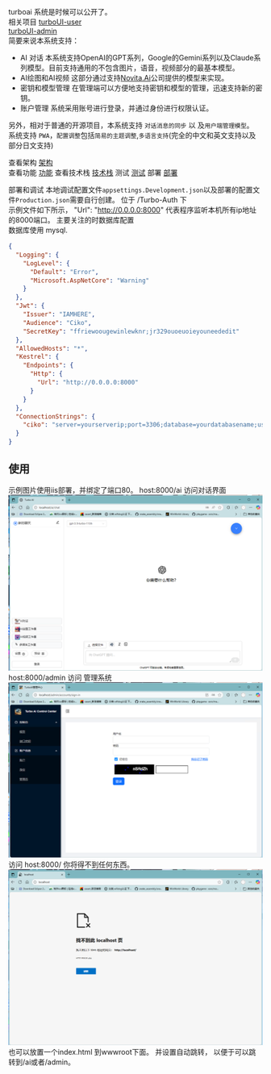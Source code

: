 turboai 系统是时候可以公开了。  
相关项目
[turboUI-user](https://github.com/Basicconstruction/turbo-user)  
[turboUI-admin](https://github.com/Basicconstruction/turboai-admin)  
简要来说本系统支持：
- AI 对话 本系统支持OpenAI的GPT系列，Google的Gemini系列以及Claude系列模型。目前支持通用的不包含图片，语音，视频部分的最基本模型。
- AI绘图和AI视频 这部分通过支持[Novita.Ai](novita.ai)公司提供的模型来实现。
- 密钥和模型管理 在管理端可以方便地支持密钥和模型的管理，迅速支持新的密钥。
- 账户管理 系统采用账号进行登录，并通过身份进行权限认证。

另外，相对于普通的开源项目，本系统支持 `对话消息的同步` 以
及`用户端管理模型`。  
系统支持 `PWA`，`配置调整`包括`简易的主题调整`,`多语言支持`(完全的中文和英文支持以及部分日文支持)  

查看架构
[架构](Architecture.md)  
查看功能
[功能](WhatCanIDo.md)
查看技术栈
[技术栈](technoligy.md)
测试
[测试](test.md)
部署
[部署](deploy.md)

部署和调试
本地调试配置文件`appsettings.Development.json`以及部署的配置文件`Production.json`需要自行创建。
位于 /Turbo-Auth 下  
示例文件如下所示，
"Url": "http://0.0.0.0:8000"  代表程序监听本机所有ip地址的8000端口。
主要关注的时数据库配置  
数据库使用 mysql.

```json
{
  "Logging": {
    "LogLevel": {
      "Default": "Error",
      "Microsoft.AspNetCore": "Warning"
    }
  },
  "Jwt": {
    "Issuer": "IAMHERE",
    "Audience": "Ciko",
    "SecretKey": "ffriewoougewinlewknr;jr329ouoeuoieyouneededit"
  },
  "AllowedHosts": "*",
  "Kestrel": {
    "Endpoints": {
      "Http": {
        "Url": "http://0.0.0.0:8000"
      }
    }
  },
  "ConnectionStrings": {
    "ciko": "server=yourserverip;port=3306;database=yourdatabasename;user=yourdbuser;password=yourpassword;Charset=utf8mb4"
  }
}
```
## 使用  
示例图片使用iis部署，并绑定了端口80。 
host:8000/ai 访问对话界面  
![img_1.png](img_1.png)
host:8000/admin 访问 管理系统  
![img_2.png](img_2.png)
访问 host:8000/ 你将得不到任何东西。
![img_3.png](img_3.png)
也可以放置一个index.html 到wwwroot下面。
并设置自动跳转， 以便于可以跳转到/ai或者/admin。 
